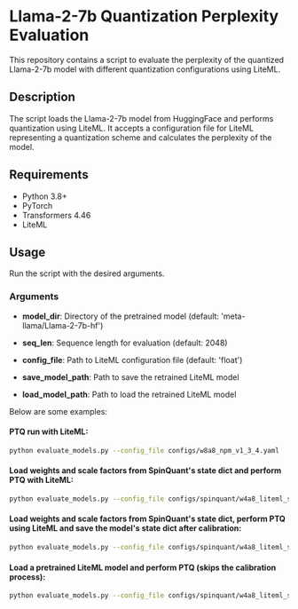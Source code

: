 # Llama-2-7b Quantization Perplexity Evaluation

This repository contains a script to evaluate the perplexity of the quantized Llama-2-7b model with different quantization configurations using LiteML.

## Description

The script loads the Llama-2-7b model from HuggingFace and performs quantization using LiteML. It accepts a configuration file for LiteML representing a quantization scheme and calculates the perplexity of the model.

## Requirements

- Python 3.8+
- PyTorch
- Transformers 4.46
- LiteML


## Usage

Run the script with the desired arguments.

### Arguments

* **model_dir**: Directory of the pretrained model (default: 'meta-llama/Llama-2-7b-hf')
 
* **seq_len**: Sequence length for evaluation (default: 2048)

* **config_file**: Path to LiteML configuration file (default: 'float')

* **save_model_path**: Path to save the retrained LiteML model

* **load_model_path**: Path to load the retrained LiteML model

Below are some examples:


#### PTQ run with LiteML:
```bash
python evaluate_models.py --config_file configs/w8a8_npm_v1_3_4.yaml
```

#### Load weights and scale factors from SpinQuant's state dict and perform PTQ with LiteML:
```bash
python evaluate_models.py --config_file configs/spinquant/w4a8_liteml_spinquant_e_external_state_dict.yaml
```

#### Load weights and scale factors from SpinQuant's state dict, perform PTQ using LiteML and save the model's state dict after calibration:
```bash
python evaluate_models.py --config_file configs/spinquant/w4a8_liteml_spinquant_e_external_state_dict.yaml --save_model_path /path/to/liteml_spinquant.pth
```

#### Load a pretrained LiteML model and perform PTQ (skips the calibration process):
```bash
python evaluate_models.py --config_file configs/spinquant/w4a8_liteml_spinquant_e_external_state_dict.yaml --load_model_path /path/to/liteml_spinquant.pth
```
